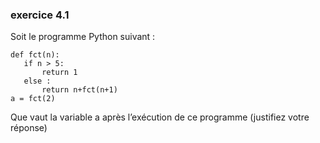### exercice 4.1

Soit le programme Python suivant :

```
def fct(n):
   if n > 5:
       return 1
   else :
       return n+fct(n+1)
a = fct(2)
```

Que vaut la variable a après l’exécution de ce programme (justifiez votre réponse)

